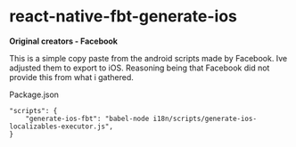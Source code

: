 # react-native-fbt-generate-ios

**Original creators - Facebook**

This is a simple copy paste from the android scripts made by Facebook. Ive adjusted them to export to iOS. Reasoning being that Facebook did not provide this from what i gathered.

Package.json

```
"scripts": {
    "generate-ios-fbt": "babel-node i18n/scripts/generate-ios-localizables-executor.js",
}
```
